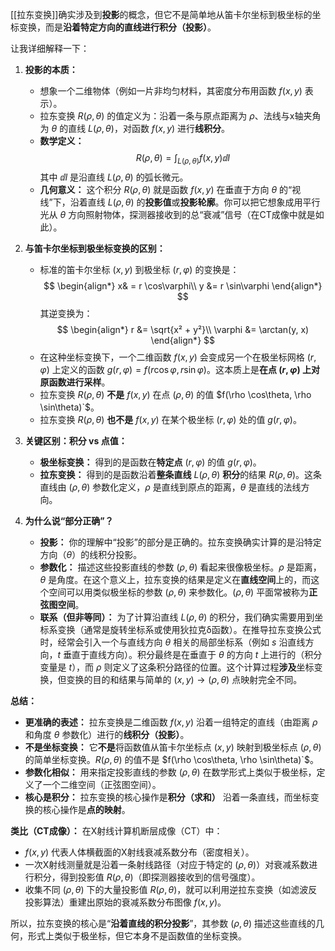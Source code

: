 [[拉东变换]]确实涉及到**投影**的概念，但它不是简单地从笛卡尔坐标到极坐标的坐标变换，而是**沿着特定方向的直线进行积分（投影）**。

让我详细解释一下：

1.  **投影的本质：**
    *   想象一个二维物体（例如一片非均匀材料，其密度分布用函数 $f(x, y)$ 表示）。
    *   拉东变换 $R(ρ, θ)$ 的值定义为：沿着一条与原点距离为 $\rho$、法线与x轴夹角为 $θ$ 的直线 $L(ρ, θ)$，对函数 $f(x, y)$ 进行**线积分**。
    *   **数学定义：**
        $$R(ρ, θ) = \int_{L(\rho,\theta)} f(x, y) \dd{l}$$
        其中 $\dd{l}$ 是沿直线 $L(ρ, θ)$ 的弧长微元。
    *   **几何意义：** 这个积分 $R(ρ, θ)$ 就是函数 $f(x, y)$ 在垂直于方向 $θ$ 的“视线”下，沿着直线 $L(ρ, θ)$ 的**投影值**或**投影轮廓**。你可以把它想象成用平行光从 $θ$ 方向照射物体，探测器接收到的总“衰减”信号（在CT成像中就是如此）。

2.  **与笛卡尔坐标到极坐标变换的区别：**
    *   标准的笛卡尔坐标 $(x, y)$ 到极坐标 $(r, \varphi)$ 的变换是：
        $$
				\begin{align*}
				x& = r \cos\varphi\\
        y &= r \sin\varphi
				\end{align*}
				$$
        其逆变换为：
        $$
				\begin{align*}
				r &= \sqrt{x² + y²}\\
        \varphi &= \arctan(y, x)
				\end{align*}
				$$
    *   在这种坐标变换下，一个二维函数 $f(x, y)$ 会变成另一个在极坐标网格 $(r,\varphi)$ 上定义的函数 $g(r, φ) = f(r \cos\varphi, r \sin\varphi)$。这本质上是**在点 $(r,\varphi)$ 上对原函数进行采样**。
    *   拉东变换 $R(\rho,\theta)$ **不是** $f(x, y)$ 在点 $(\rho,\theta)$ 的值 $f(\rho \cos\theta, \rho \sin\theta)`$。
    *   拉东变换 $R(\rho,\theta)$ **也不是** $f(x, y)$ 在某个极坐标 $(r,\varphi)$ 处的值 $g(r, \varphi)$。

3.  **关键区别：积分 vs 点值：**
    *   **极坐标变换：** 得到的是函数在**特定点** $(r,\varphi)$ 的值 $g(r, \varphi)$。
    *   **拉东变换：** 得到的是函数沿着**整条直线** $L(\rho, \theta)$ **积分**的结果 $R(\rho,\theta)$。这条直线由 $(\rho,\theta)$ 参数化定义，$\rho$ 是直线到原点的距离，$\theta$ 是直线的法线方向。

4.  **为什么说“部分正确”？**
    *   **投影：** 你的理解中“投影”的部分是正确的。拉东变换确实计算的是沿特定方向（$\theta$）的线积分投影。
    *   **参数化：** 描述这些投影直线的参数 $(\rho,\theta)$ 看起来很像极坐标。$\rho$ 是距离，$\theta$ 是角度。在这个意义上，拉东变换的结果是定义在**直线空间**上的，而这个空间可以用类似极坐标的参数 $(\rho,\theta)$ 来参数化。$(\rho,\theta)$ 平面常被称为**正弦图空间**。
    *   **联系（但非等同）：** 为了计算沿直线 $L(\rho, \theta)$ 的积分，我们确实需要用到坐标系变换（通常是旋转坐标系或使用狄拉克δ函数）。在推导拉东变换公式时，经常会引入一个与直线方向 $\theta$ 相关的局部坐标系（例如 $s$ 沿直线方向，$t$ 垂直于直线方向）。积分最终是在垂直于 $\theta$ 的方向 $t$ 上进行的（积分变量是 $t$），而 $\rho$ 则定义了这条积分路径的位置。这个计算过程**涉及**坐标变换，但变换的目的和结果与简单的 $(x,y)\to(\rho,\theta)$ 点映射完全不同。

**总结：**

*   **更准确的表述：** 拉东变换是二维函数 $f(x, y)$ 沿着一组特定的直线（由距离 $\rho$ 和角度 $\theta$ 参数化）进行的**线积分（投影）**。
*   **不是坐标变换：** 它**不是**将函数值从笛卡尔坐标点 $(x,y)$ 映射到极坐标点 $(\rho,\theta)$ 的简单坐标变换。$R(\rho,\theta)$ 的值不是 $f(\rho \cos\theta, \rho \sin\theta)`$。
*   **参数化相似：** 用来指定投影直线的参数 $(\rho,\theta)$ 在数学形式上类似于极坐标，定义了一个二维空间（正弦图空间）。
*   **核心是积分：** 拉东变换的核心操作是**积分（求和）** 沿着一条直线，而坐标变换的核心操作是**点的映射**。

**类比（CT成像）：**
在X射线计算机断层成像（CT）中：
*   $f(x, y)$ 代表人体横截面的X射线衰减系数分布（密度相关）。
*   一次X射线测量就是沿着一条射线路径（对应于特定的 $(\rho,\theta)$）对衰减系数进行积分，得到投影值 $R(\rho,\theta)$（即探测器接收到的信号强度）。
*   收集不同 $(\rho,\theta)$ 下的大量投影值 $R(\rho,\theta)$，就可以利用逆拉东变换（如滤波反投影算法）重建出原始的衰减系数分布图像 $f(x, y)$。

所以，拉东变换的核心是“**沿着直线的积分投影**”，其参数 $(\rho,\theta)$ 描述这些直线的几何，形式上类似于极坐标，但它本身不是函数值的坐标变换。
